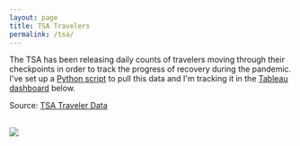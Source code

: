 ```yaml
---
layout: page
title: TSA Travelers
permalink: /tsa/
---
```


The TSA has been releasing daily counts of travelers moving through their checkpoints in order to track the progress of recovery during the pandemic. I've set up a [Python script](https://github.com/bbgatch/tsa/blob/master/pull_tsa_data.py) to pull this data and I'm tracking it in the [Tableau dashboard](https://public.tableau.com/profile/bbgatch#!/vizhome/tsa_15931851223980/TSATravelers) below.

Source: [TSA Traveler Data](https://www.tsa.gov/coronavirus/passenger-throughput)

<br>

<div class='tableauPlaceholder' id='viz1598453194425' style='position: relative'><noscript><a href='https:&#47;&#47;www.bbgatch.com&#47;tsa&#47;'><img alt=' ' src='https:&#47;&#47;public.tableau.com&#47;static&#47;images&#47;ts&#47;tsa_15931851223980&#47;TSATravelers&#47;1_rss.png' style='border: none' /></a></noscript><object class='tableauViz'  style='display:none;'><param name='host_url' value='https%3A%2F%2Fpublic.tableau.com%2F' /> <param name='embed_code_version' value='3' /> <param name='site_root' value='' /><param name='name' value='tsa_15931851223980&#47;TSATravelers' /><param name='tabs' value='no' /><param name='toolbar' value='yes' /><param name='static_image' value='https:&#47;&#47;public.tableau.com&#47;static&#47;images&#47;ts&#47;tsa_15931851223980&#47;TSATravelers&#47;1.png' /> <param name='animate_transition' value='yes' /><param name='display_static_image' value='yes' /><param name='display_spinner' value='yes' /><param name='display_overlay' value='yes' /><param name='display_count' value='yes' /><param name='language' value='en' /><param name='filter' value='publish=yes' /></object></div> <script type='text/javascript'> var divElement = document.getElementById('viz1598453194425'); var vizElement = divElement.getElementsByTagName('object')[0]; if ( divElement.offsetWidth > 800 ) { vizElement.style.width='1400px';vizElement.style.height='927px';} else if ( divElement.offsetWidth > 500 ) { vizElement.style.width='100%';vizElement.style.height=(divElement.offsetWidth*0.75)+'px';} else { vizElement.style.width='100%';vizElement.style.height='1377px';} var scriptElement = document.createElement('script'); scriptElement.src = 'https://public.tableau.com/javascripts/api/viz_v1.js'; vizElement.parentNode.insertBefore(scriptElement, vizElement); </script>